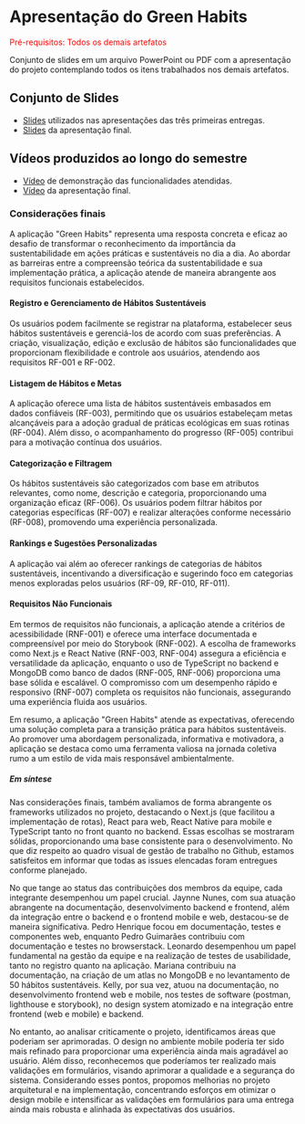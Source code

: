 # Apresentação do Green Habits

<span style="color:red">Pré-requisitos: Todos os demais artefatos</span>

Conjunto de slides em um arquivo PowerPoint ou PDF com a apresentação do projeto contemplando todos os itens trabalhados nos demais artefatos.


## Conjunto de Slides

- [Slides](https://www.canva.com/design/DAFu8JjxtDk/27LBlQTK4d194u2ieGr6lQ/view) utilizados nas apresentações das três primeiras entregas.
- [Slides](https://github.com/ICEI-PUC-Minas-PMV-ADS/pmv-ads-2023-2-e4-proj-infra-t6-green-habits/files/13575408/Green.Habits.-.Slides.pdf) da apresentação final.


## Vídeos produzidos ao longo do semestre

- [Vídeo](https://youtu.be/FYxm795AmrE) de demonstração das funcionalidades atendidas.
- [Vídeo](https://youtu.be/0yVUtkvIooE) da apresentação final.

### Considerações finais

A aplicação "Green Habits" representa uma resposta concreta e eficaz ao desafio de transformar o reconhecimento da importância da sustentabilidade em ações práticas e sustentáveis no dia a dia. Ao abordar as barreiras entre a compreensão teórica da sustentabilidade e sua implementação prática, a aplicação atende de maneira abrangente aos requisitos funcionais estabelecidos.

#### Registro e Gerenciamento de Hábitos Sustentáveis

Os usuários podem facilmente se registrar na plataforma, estabelecer seus hábitos sustentáveis e gerenciá-los de acordo com suas preferências. A criação, visualização, edição e exclusão de hábitos são funcionalidades que proporcionam flexibilidade e controle aos usuários, atendendo aos requisitos RF-001 e RF-002.

#### Listagem de Hábitos e Metas

A aplicação oferece uma lista de hábitos sustentáveis embasados em dados confiáveis (RF-003), permitindo que os usuários estabeleçam metas alcançáveis para a adoção gradual de práticas ecológicas em suas rotinas (RF-004). Além disso, o acompanhamento do progresso (RF-005) contribui para a motivação contínua dos usuários.

#### Categorização e Filtragem

Os hábitos sustentáveis são categorizados com base em atributos relevantes, como nome, descrição e categoria, proporcionando uma organização eficaz (RF-006). Os usuários podem filtrar hábitos por categorias específicas (RF-007) e realizar alterações conforme necessário (RF-008), promovendo uma experiência personalizada.

#### Rankings e Sugestões Personalizadas

A aplicação vai além ao oferecer rankings de categorias de hábitos sustentáveis, incentivando a diversificação e sugerindo foco em categorias menos exploradas pelos usuários (RF-09, RF-010, RF-011).

#### Requisitos Não Funcionais

Em termos de requisitos não funcionais, a aplicação atende a critérios de acessibilidade (RNF-001) e oferece uma interface documentada e compreensível por meio do Storybook (RNF-002). A escolha de frameworks como Next.js e React Native (RNF-003, RNF-004) assegura a eficiência e versatilidade da aplicação, enquanto o uso de TypeScript no backend e MongoDB como banco de dados (RNF-005, RNF-006) proporciona uma base sólida e escalável. O compromisso com um desempenho rápido e responsivo (RNF-007) completa os requisitos não funcionais, assegurando uma experiência fluida aos usuários.

Em resumo, a aplicação "Green Habits" atende as expectativas, oferecendo uma solução completa para a transição prática para hábitos sustentáveis. Ao promover uma abordagem personalizada, informativa e motivadora, a aplicação se destaca como uma ferramenta valiosa na jornada coletiva rumo a um estilo de vida mais responsável ambientalmente.

##### Em síntese

Nas considerações finais, também avaliamos de forma abrangente os frameworks utilizados no projeto, destacando o Next.js (que facilitou a implementação de rotas), React para web, React Native para mobile e TypeScript tanto no front quanto no backend. Essas escolhas se mostraram sólidas, proporcionando uma base consistente para o desenvolvimento. No que diz respeito ao quadro visual de gestão de trabalho no Github, estamos satisfeitos em informar que todas as issues elencadas foram entregues conforme planejado.

No que tange ao status das contribuições dos membros da equipe, cada integrante desempenhou um papel crucial. Jaynne Nunes, com sua atuação abrangente na documentação, desenvolvimento backend e frontend, além da integração entre o backend e o frontend mobile e web, destacou-se de maneira significativa. Pedro Henrique focou em documentação, testes e componentes web, enquanto Pedro Guimarães contribuiu com documentação e testes no browserstack. Leonardo desempenhou um papel fundamental na gestão da equipe e na realização de testes de usabilidade, tanto no registro quanto na aplicação. Mariana contribuiu na documentação, na criação de um atlas no MongoDB e no levantamento de 50 hábitos sustentáveis. Kelly, por sua vez, atuou na documentação, no desenvolvimento frontend web e mobile, nos testes de software (postman, lighthouse e storybook), no design system atomizado e na integração entre frontend (web e mobile) e backend.

No entanto, ao analisar criticamente o projeto, identificamos áreas que poderiam ser aprimoradas. O design no ambiente mobile poderia ter sido mais refinado para proporcionar uma experiência ainda mais agradável ao usuário. Além disso, reconhecemos que poderíamos ter realizado mais validações em formulários, visando aprimorar a qualidade e a segurança do sistema. Considerando esses pontos, propomos melhorias no projeto arquitetural e na implementação, concentrando esforços em otimizar o design mobile e intensificar as validações em formulários para uma entrega ainda mais robusta e alinhada às expectativas dos usuários.

